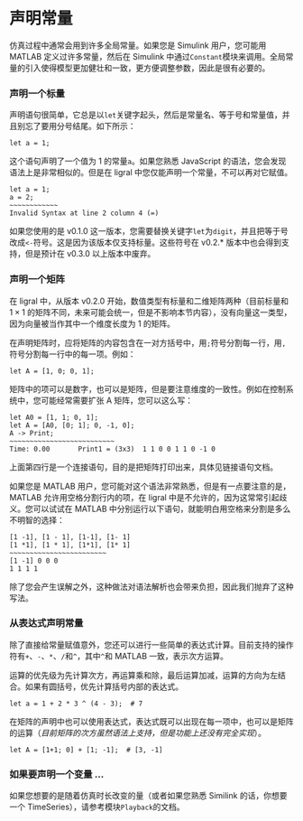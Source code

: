 <!-- Copyright (C) 2019-2021 Junruoyu Zheng. Home page: https://junruoyu-zheng.gitee.io/ligral

     Distributed under MIT license.
     See file LICENSE for detail or copy at https://opensource.org/licenses/MIT
-->

# 声明常量

仿真过程中通常会用到许多全局常量。如果您是 Simulink 用户，您可能用 MATLAB 定义过许多常量，然后在 Simulink 中通过`Constant`模块来调用。全局常量的引入使得模型更加健壮和一致，更方便调整参数，因此是很有必要的。

### 声明一个标量

声明语句很简单，它总是以`let`关键字起头，然后是常量名、等于号和常量值，并且别忘了要用分号结尾。如下所示：

    let a = 1;

这个语句声明了一个值为 1 的常量`a`。如果您熟悉 JavaScript 的语法，您会发现语法上是非常相似的。但是在 ligral 中您仅能声明一个常量，不可以再对它赋值。

    let a = 1;
    a = 2;
    ~~~~~~~~~~~~
    Invalid Syntax at line 2 column 4 (=)

如果您使用的是 v0.1.0 这一版本，您需要替换关键字`let`为`digit`，并且把等于号改成`<-`符号。这是因为该版本仅支持标量。这些符号在 v0.2.* 版本中也会得到支持，但是预计在 v0.3.0 以上版本中废弃。

### 声明一个矩阵

在 ligral 中，从版本 v0.2.0 开始，数值类型有标量和二维矩阵两种（目前标量和 $1\times 1$ 的矩阵不同，未来可能会统一，但是不影响本节内容），没有向量这一类型，因为向量被当作其中一个维度长度为 1 的矩阵。

在声明矩阵时，应将矩阵的内容包含在一对方括号中，用`;`符号分割每一行，用`,`符号分割每一行中的每一项。例如：

    let A = [1, 0; 0, 1];

矩阵中的项可以是数字，也可以是矩阵，但是要注意维度的一致性。例如在控制系统中，您可能经常需要扩张 A 矩阵，您可以这么写：

    let A0 = [1, 1; 0, 1];
    let A = [A0, [0; 1]; 0, -1, 0];
    A -> Print;
    ~~~~~~~~~~~~~~~~~~~~~~~~~~
    Time: 0.00       Print1 = (3x3)  1 1 0 0 1 1 0 -1 0

上面第四行是一个连接语句，目的是把矩阵打印出来，具体见链接语句文档。

如果您是 MATLAB 用户，您可能对这个语法非常熟悉，但是有一点要注意的是，MATLAB 允许用空格分割行内的项，在 ligral 中是不允许的，因为这常常引起歧义。您可以试试在 MATLAB 中分别运行以下语句，就能明白用空格来分割是多么不明智的选择：

    [1 -1], [1 - 1], [1-1], [1- 1]
    [1 *1], [1 * 1], [1*1], [1* 1]
    ~~~~~~~~~~~~~~~~~~~~~~~~
    [1 -1] 0 0 0
    1 1 1 1

除了您会产生误解之外，这种做法对语法解析也会带来负担，因此我们抛弃了这种写法。

### 从表达式声明常量

除了直接给常量赋值意外，您还可以进行一些简单的表达式计算。目前支持的操作符有`+`、`-`、`*`、`/`和`^`，其中`^`和 MATLAB 一致，表示次方运算。

运算的优先级为先计算次方，再运算乘和除，最后运算加减，运算的方向为左结合。如果有圆括号，优先计算括号内部的表达式。

    let a = 1 + 2 * 3 ^ (4 - 3);  # 7

在矩阵的声明中也可以使用表达式，表达式既可以出现在每一项中，也可以是矩阵的运算（*目前矩阵的次方虽然语法上支持，但是功能上还没有完全实现*）。

    let A = [1+1; 0] + [1; -1];  # [3, -1]

### 如果要声明一个变量 ...

如果您想要的是随着仿真时长改变的量（或者如果您熟悉 Similink 的话，你想要一个 TimeSeries），请参考模块`Playback`的文档。